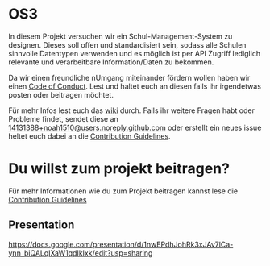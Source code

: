 # OS3
In diesem Projekt versuchen wir ein Schul-Management-System zu designen. Dieses soll offen und standardisiert sein, sodass alle Schulen sinnvolle Datentypen verwenden und es möglich ist per API Zugriff lediglich relevante und verarbeitbare Information/Daten zu bekommen.

Da wir einen freundliche nUmgang miteinander fördern wollen haben wir einen [Code of Conduct](https://github.com/Jugendhackt/OS3/blob/master/CODE_OF_CONDUCT.md). Lest und haltet euch an diesen falls ihr irgendetwas posten oder beitragen möchtet.

Für mehr Infos lest euch das [wiki](https://github.com/Jugendhackt/OS3/wiki) durch.
Falls ihr weitere Fragen habt oder Probleme findet, sendet diese an 14131388+noah1510@users.noreply.github.com oder erstellt ein neues issue heltet euch dabei an die [Contribution Guidelines](https://github.com/Jugendhackt/OS3/blob/master/CONTRIBUTING.md).

# Du willst zum projekt beitragen?

Für mehr Informationen wie du zum Projekt beitragen kannst lese die [Contribution Guidelines](https://github.com/Jugendhackt/OS3/blob/master/CONTRIBUTING.md)

## Presentation
https://docs.google.com/presentation/d/1nwEPdhJohRk3xJAv7lCa-ynn_biQALqIXaW1qdIkIxk/edit?usp=sharing
